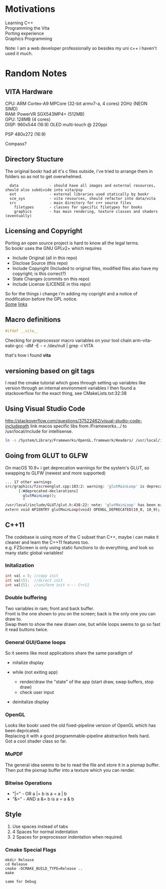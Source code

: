 # Motivations

Learning C++  
Programming the Vita  
Porting experience  
Graphics Programming


Note: I am a web developer professionally so besides my uni c++ i haven't used it much.

# Random Notes

## VITA Hardware

 CPU: ARM Cortex-A9 MPCore (32-bit armv7-a, 4 cores) 2GHz (NEON SIMD)  
 RAM: PowerVR SGX543MP4+ (512MB)  
 GPU: 128MB (4 cores)  
DISP: 960x544 (16:9) OLED multi-touch @ 220ppi

PSP   480x272 (16:9)

Compass?

## Directory Stucture

The original bookr had all it's c files outside, i've tried to arrange them in folders so as not to get
overwhelmed.

```
  data              - should have all images and external resources, should also subdivide into vita/psp
  ext               - external libraries used statically by bookr
  sce_sys           - vita resources, should refactor into data/vita
  src               - main directory for c++ source files
    filetypes       - classes for specific filetypes for books
    graphics        - has main rendering, texture classes and shaders (eventually)
```

## Licensing and Copyright

Porting an open source project is hard to know all the legal terms.  
So bookr uses the GNU GPLv2+ which requires 

- Include Original (all in this repo)
- Disclose Source (this repo)
- Include Copyright (Included to original files, modified files also have my copyright; is this correct?)
- State Changes (commits on this repo)
- Include License (LICENSE in this repo)

So for the things i change i'm adding my copright and a notice of modification before the GPL notice.  
[Some](http://stackoverflow.com/questions/11670368/gpl-copyright-notice-when-contributing-new-file) [links](http://softwareengineering.stackexchange.com/questions/157968/how-to-manage-a-copyright-notice-in-an-open-source-project)


## Macro definitions

```C
#ifdef __vita__
```

Checking for preprocessor macro variables on your tool chain
arm-vita-eabi-gcc -dM -E - < /dev/null | grep -i VITA

that's how i found __vita__

## versioning based on git tags

I read the cmake tutorial which goes through setting up
variables like version through an internal environment variables
I then found a stackoverflow for the exact thing, see CMakeLists.txt:32:38

## Using Visual Studio Code

http://stackoverflow.com/questions/37522462/visual-studio-code-includepath
link macos specific libs from /Frameworks.../ to /usr/local/include for intellisense.
```sh
ln -s /System/Library/Frameworks/OpenGL.framework/Headers/ /usr/local/include/OpenGL
```

## Going from GLUT to GLFW

On macOS 10.9+ i get deprecation warnings for the system's GLUT, so swapping to GLFW (newest and more supported)
```sh
... 17 other warnings
src/graphics/fzscreenglut.cpp:183:2: warning: 'glutMainLoop' is deprecated: first deprecated in macOS 10.9
      [-Wdeprecated-declarations]
        glutMainLoop();
        ^
/usr/local/include/GLUT/glut.h:438:22: note: 'glutMainLoop' has been explicitly marked deprecated here
extern void APIENTRY glutMainLoop(void) OPENGL_DEPRECATED(10_0, 10_9);
```

## C++11

The codebase is using more of the C subset than C++, maybe i can make it cleaner and learn the C++11 features too.  
e.g. FZScreen is only using static functions to do everything, and look so many static global variables!


### Initalization

```c++
int val = 5; //copy init
int val(5);  //direct init
int val{5};  //uniform init <--- C++11
```

### Double buffering

Two variables in ram; front and back buffer.  
Front is the one shown to you on the screen; back is the only one you can draw to.  
Swap them to show the new drawn one, but while loops seems to go so fast it read buttons twice.


### General GUI/Game loops

So it seems like most applications share the same paradigm of

- initalize display
- while (not exiting app)
  - render/draw the "state" of the app (start draw, swap buffers, stop draw)
  - check user input

- deinitalize display

### OpenGL

Looks like bookr used the old fixed-pipeline version of OpenGL which has been depricated.  
Replacing it with a good programmable-pipeline abstraction feels hard.  
Got a cool shader class so far. 

### MuPDF

The general idea seems to be to read the file and store it in a pixmap buffer.
Then put the pixmap buffer into a texture which you can render.

### Bitwise Operations

- "|=" - OR a |= b is a = a | b
- "&=" - AND a &= b is a = a & b


## Style

1. Use spaces instead of tabs
2. 4 Spaces for normal indentation
3. 2 Spaces for preprocessor indentation when required.

### Cmake Special Flags

```
mkdir Release
cd Release
cmake -DCMAKE_BUILD_TYPE=Release ..
make

same for Debug
```